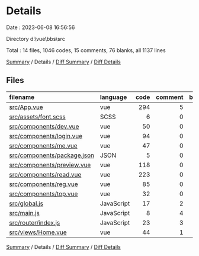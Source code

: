 # Details

Date : 2023-06-08 16:56:56

Directory d:\\vue\\bbs\\src

Total : 14 files,  1046 codes, 15 comments, 76 blanks, all 1137 lines

[Summary](results.md) / Details / [Diff Summary](diff.md) / [Diff Details](diff-details.md)

## Files
| filename | language | code | comment | blank | total |
| :--- | :--- | ---: | ---: | ---: | ---: |
| [src/App.vue](/src/App.vue) | vue | 294 | 5 | 16 | 315 |
| [src/assets/font.scss](/src/assets/font.scss) | SCSS | 6 | 0 | 0 | 6 |
| [src/components/dev.vue](/src/components/dev.vue) | vue | 50 | 0 | 5 | 55 |
| [src/components/login.vue](/src/components/login.vue) | vue | 94 | 0 | 9 | 103 |
| [src/components/me.vue](/src/components/me.vue) | vue | 47 | 0 | 6 | 53 |
| [src/components/package.json](/src/components/package.json) | JSON | 5 | 0 | 1 | 6 |
| [src/components/preview.vue](/src/components/preview.vue) | vue | 118 | 0 | 5 | 123 |
| [src/components/read.vue](/src/components/read.vue) | vue | 223 | 0 | 10 | 233 |
| [src/components/reg.vue](/src/components/reg.vue) | vue | 85 | 0 | 8 | 93 |
| [src/components/top.vue](/src/components/top.vue) | vue | 32 | 0 | 5 | 37 |
| [src/global.js](/src/global.js) | JavaScript | 17 | 2 | 1 | 20 |
| [src/main.js](/src/main.js) | JavaScript | 8 | 4 | 2 | 14 |
| [src/router/index.js](/src/router/index.js) | JavaScript | 23 | 3 | 4 | 30 |
| [src/views/Home.vue](/src/views/Home.vue) | vue | 44 | 1 | 4 | 49 |

[Summary](results.md) / Details / [Diff Summary](diff.md) / [Diff Details](diff-details.md)